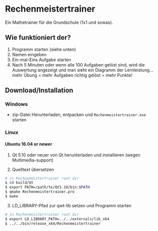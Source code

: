 # Rechenmeistertrainer
Ein Mathetrainer für die Grundschule (1x1 und sowas).

## Wie funktioniert der?

1. Programm starten (siehe unten)
2. Namen eingeben
3. Ein-mal-Eins Aufgabe starten
4. Nach 5 Minuten oder wenn alle 100 Aufgaben gelöst sind, wird die Auswertung angezeigt und man sieht ein Diagramm der Lernleistung... mehr Übung = mehr Aufgaben richtig gelöst = mehr Punkte!

## Download/Installation

### Windows
- zip-Datei Herunterladen, entpacken und `Rechenmeistertrainer.exe` starten

### Linux

#### Ubuntu 16.04 or newer

1. Qt 5.10 oder neuer von Qt herunterladen und installieren (wegen Multimedia-support)

2. Quelltext übersetzen

```bash
# in Rechenmeistertrainer root dir
$ cd build/Qt
$ export PATH=/path/to/Qt5.10/bin:$PATH
$ qmake Rechenmeistertrainer.pro
$ make
```

3. LD_LIBRARY-Pfad zur qwt-lib setzen und Programm starten

```bash
# in Rechenmeistertrainer root dir
$ export LD_LIBRARY_PATH=../../externals/lib_x64
$ ../../bin/release_x64/Rechenmeistertrainer
```
